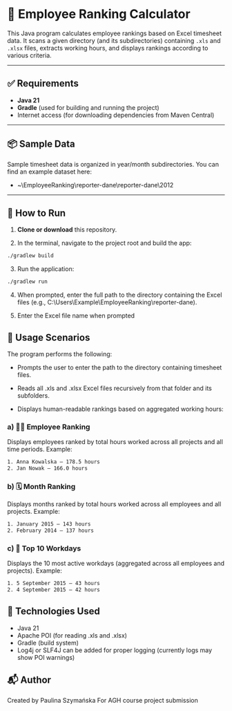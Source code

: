 # 🧮 Employee Ranking Calculator

This Java program calculates employee rankings based on Excel timesheet data. It scans a given directory (and its subdirectories) containing `.xls` and `.xlsx` files, extracts working hours, and displays rankings according to various criteria.

---

## ✅ Requirements

- **Java 21**
- **Gradle** (used for building and running the project)
- Internet access (for downloading dependencies from Maven Central)

---

## 📦 Sample Data

Sample timesheet data is organized in year/month subdirectories. You can find an example dataset here:
- ~\EmployeeRanking\reporter-dane\reporter-dane\2012


---

## 🚀 How to Run

1. **Clone or download** this repository.

2. In the terminal, navigate to the project root and build the app:

```bash
./gradlew build
```

3. Run the application:

```bash
./gradlew run
```

4. When prompted, enter the full path to the directory containing the Excel files (e.g., C:\Users\Example\EmployeeRanking\reporter-dane).

5. Enter the Excel file name when prompted

## 📘 Usage Scenarios
The program performs the following:

- Prompts the user to enter the path to the directory containing timesheet files.

- Reads all .xls and .xlsx Excel files recursively from that folder and its subfolders.

- Displays human-readable rankings based on aggregated working hours:

### a) 👷‍♂️ Employee Ranking
Displays employees ranked by total hours worked across all projects and all time periods.
Example:
```dtd
1. Anna Kowalska – 178.5 hours
2. Jan Nowak – 166.0 hours
```


### b) 🗓️ Month Ranking
Displays months ranked by total hours worked across all employees and all projects.
Example:
```dtd
1. January 2015 – 143 hours
2. February 2014 – 137 hours
```

### c) 📅 Top 10 Workdays
Displays the 10 most active workdays (aggregated across all employees and projects).
Example:
```dtd
1. 5 September 2015 – 43 hours
2. 4 September 2015 – 42 hours
```

## 🔧 Technologies Used
- Java 21
- Apache POI (for reading .xls and .xlsx)
- Gradle (build system)
- Log4j or SLF4J can be added for proper logging (currently logs may show POI warnings)

## 📬 Author
Created by Paulina Szymańska
For AGH course project submission

